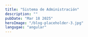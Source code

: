 ```yaml
---
title: "Sistema de Administración"
description: ""
pubDate: "Mar 18 2025"
heroImage: "/blog-placeholder-3.jpg"
langugae: "angular"
---
```

